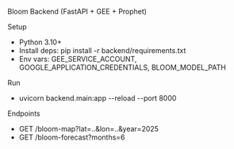 Bloom Backend (FastAPI + GEE + Prophet)

Setup
- Python 3.10+
- Install deps: pip install -r backend/requirements.txt
- Env vars: GEE_SERVICE_ACCOUNT, GOOGLE_APPLICATION_CREDENTIALS, BLOOM_MODEL_PATH

Run
- uvicorn backend.main:app --reload --port 8000

Endpoints
- GET /bloom-map?lat=..&lon=..&year=2025
- GET /bloom-forecast?months=6



